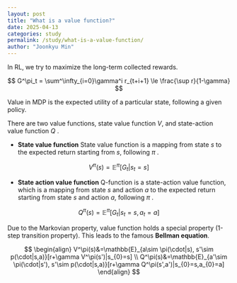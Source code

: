 ```yaml
---
layout: post
title: "What is a value function?"
date: 2025-04-13
categories: study
permalink: /study/what-is-a-value-function/
author: "Joonkyu Min"
---
```


In RL, we try to maximize the long-term collected rewards.

$$
G^\pi_t = \sum^\infty_{i=0}\gamma^i r_{t+i+1} \le \frac{\sup r}{1-\gamma}
$$

Value in MDP is the expected utility of a particular state, following a given policy.

There are two value functions, state value function $V$, and state-action value function $Q$ .

- **State value function**
State value function is a mapping from state $s$ to the expected return starting from $s$, following $\pi$ .

$$
V^\pi(s)=\mathbb{E}^\pi[G_t|s_{t}=s]
$$


- **State action value function**
Q-function is a state-action value function, which is a mapping from state $s$ and action $a$ to the expected return starting from state $s$ and action $a$, following $\pi$ .

$$
Q^\pi(s)=\mathbb{E}^\pi[G_t|s_{t}=s,a_{t}=a]
$$

Due to the Markovian property, value function holds a special property (1-step transition property).
This leads to the famous **Bellman equation**.

$$
\begin{align}
V^\pi(s)&=\mathbb{E}_{a\sim \pi(\cdot|s), s'\sim p(\cdot|s,a)}[r+\gamma V^\pi(s')|s_{0}=s] \\
Q^\pi(s)&=\mathbb{E}_{a'\sim \pi(\cdot|s'), s'\sim p(\cdot|s,a)}[r+\gamma Q^\pi(s',a')|s_{0}=s,a_{0}=a]
\end{align}
$$




